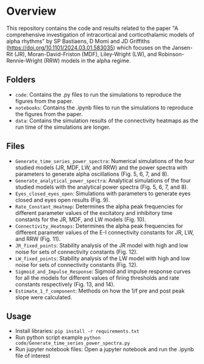 # Overview

This repository contains the code and results related to the paper "A comprehensive investigation of intracortical and corticothalamic models of alpha rhythms" by SP Bastiaens, D Momi and JD Griffiths (https://doi.org/10.1101/2024.03.01.583035) which focuses on the Jansen-Rit (JR), Moran-David-Friston (MDF), Liley-Wright (LW), and Robinson-Rennie-Wright (RRW) models in the alpha regime.

## Folders
- ```code```: Contains the .py files to run the simulations to reproduce the figures from the paper.
- ```notebooks```: Contains the .ipynb files to run the simulations to reproduce the figures from the paper.
- ```data```: Contains the simulation results of the connectivity heatmaps as the run time of the simulations are longer. 

## Files
- ```Generate_time_series_power_spectra```: Numerical simulations of the four studied models (JR, MDF, LW, and RRW) and the power spectra with parameters to generate alpha oscillations (Fig. 5, 6, 7, and 8).
- ```Generate_analytical_power_spectra```: Analytical simulations of the four studied models with the analytical power spectra (Fig. 5, 6, 7, and 8).
- ```Eyes_closed_eyes_open```: Simulations with parameters to generate eyes closed and eyes open results (Fig. 9).
- ```Rate_Constant_Heatmap```: Determines the alpha peak frequencies for different parameter values of the excitatory and inhibitory time constants for the JR, MDF, and LW models (Fig. 10).
- ```Connectivity_Heatmaps```: Determines the alpha peak frequencies for different parameter values of the E-I connectivity constants for JR, LW, and RRW (Fig. 11).
- ```JR_fixed_points```: Stability analysis of the JR model with high and low noise for sets of connectivity constants (Fig. 12).
- ```LW_fixed_points```: Stability analysis of the LW model with high and low noise for sets of connectivity constants (Fig. 12).
- ```Sigmoid_and_Impulse_Response```: Sigmoid and impulse response curves for all the models for different values of firing thresholds and rate constants respectively (Fig. 13, and 14).
- ```Estimate_1_f_component```: Methods on how the 1/f pre and post peak slope were calculated.

## Usage
- Install libraries: ```pip install -r requirements.txt```
- Run python script example ```python code/Generate_time_series_power_spectra.py```
- Run jupyter notebook files: Open a jupyter notebook and run the .ipynb file of interest
